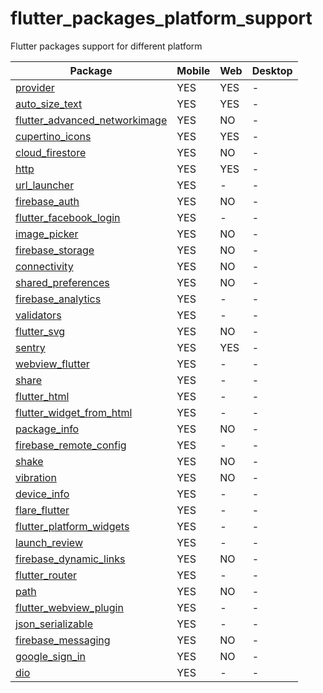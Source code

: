 # flutter_packages_platform_support
Flutter packages support for different platform


Package | Mobile | Web | Desktop
--- | --- | --- | ---
[provider](https://pub.dev/packages/provider) | YES | YES | -
[auto_size_text](https://pub.dev/packages/auto_size_text) | YES | YES | -
[flutter_advanced_networkimage](https://pub.dev/packages/flutter_advanced_networkimage) | YES | NO | -
[cupertino_icons]() | YES | YES | - 
[cloud_firestore]() | YES | NO | - 
[http]() | YES | YES | - 
[url_launcher]() | YES | - | - 
[firebase_auth]() | YES | NO | - 
[flutter_facebook_login]() | YES | - | - 
[image_picker]() | YES | NO | - 
[firebase_storage]() | YES | NO | - 
[connectivity]() | YES | NO | - 
[shared_preferences]() | YES | NO | - 
[firebase_analytics]() | YES | - | - 
[validators]() | YES | - | - 
[flutter_svg]() | YES | NO | - 
[sentry]() | YES | YES | - 
[webview_flutter]() | YES | - | - 
[share]() | YES | - | - 
[flutter_html]() | YES | - | - 
[flutter_widget_from_html]() | YES | - | - 
[package_info]() | YES | NO | - 
[firebase_remote_config]() | YES | - | - 
[shake]() | YES | NO | - 
[vibration]() | YES | NO | - 
[device_info]() | YES | - | - 
[flare_flutter]() | YES | - | - 
[flutter_platform_widgets]() | YES | - | - 
[launch_review]() | YES | - | - 
[firebase_dynamic_links]() | YES | NO | - 
[flutter_router]() | YES | - | - 
[path]() | YES | NO | - 
[flutter_webview_plugin]() | YES | - | - 
[json_serializable]() | YES | - | - 
[firebase_messaging]() | YES | NO | - 
[google_sign_in]() | YES | NO | - 
[dio]() | YES | - | - 
